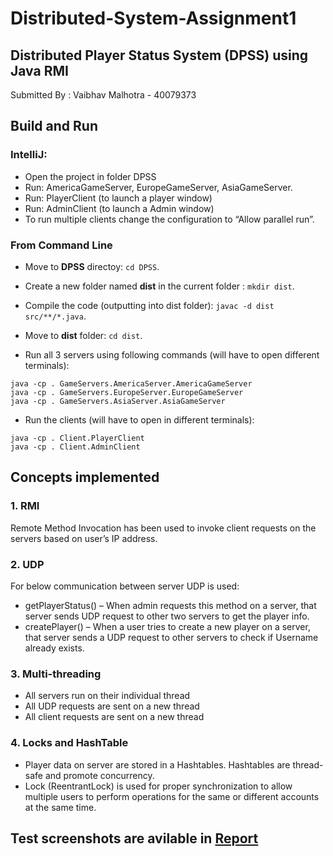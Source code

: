 # Distributed-System-Assignment1

## Distributed Player Status System (DPSS) using Java RMI

Submitted By : Vaibhav Malhotra - 40079373

## Build and Run

### IntelliJ:

-	Open the project in folder DPSS
-	Run: AmericaGameServer, EuropeGameServer, AsiaGameServer.
-	Run: PlayerClient (to launch a player window)
-	Run:  AdminClient (to launch a Admin window)
-	To run multiple clients change the configuration to “Allow parallel run”.




### From Command Line

- Move to **DPSS** directoy: `cd DPSS`.

- Create a new folder named **dist** in the current folder : `mkdir dist`.

- Compile the code (outputting into dist folder): `javac -d dist src/**/*.java`.

- Move to **dist** folder: `cd dist`.

- Run all 3 servers using following commands (will have to open different terminals):

```
java -cp . GameServers.AmericaServer.AmericaGameServer
java -cp . GameServers.EuropeServer.EuropeGameServer
java -cp . GameServers.AsiaServer.AsiaGameServer
```

- Run the clients (will have to open in different terminals):

```
java -cp . Client.PlayerClient
java -cp . Client.AdminClient
```


## Concepts implemented

### 1.	RMI
Remote Method Invocation has been used to invoke client requests on the servers based on user’s IP address.

### 2.	UDP
For below communication between server UDP is used:
-	getPlayerStatus() – When admin requests this method on a server, that server sends UDP request to other two servers to get the player info.
-	createPlayer() – When a user tries to create a new player on a server, that server sends a UDP request to other servers to check if Username already exists.

### 3.	Multi-threading
-	All servers run on their individual thread
-	All UDP requests are sent on a new thread
- All client requests are sent on a new thread

### 4.	Locks and HashTable 
- Player data on server are stored in a Hashtables. Hashtables are thread-safe and promote concurrency.
-	Lock (ReentrantLock) is used for proper synchronization to allow multiple users to perform operations for the same or different accounts at the same time. 


## Test screenshots are avilable in [Report](https://github.com/Vaibhav3M/Distributed-System-Assignment1/blob/master/Assignment1-Report.pdf)

